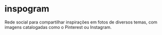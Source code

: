 # inspogram
Rede social para compartilhar inspirações em fotos de diversos temas, com imagens catalogadas como o Pinterest ou Instagram.
